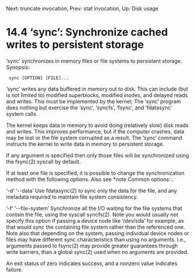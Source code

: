 Next: truncate invocation,  Prev: stat invocation,  Up: Disk usage

14.4 ‘sync’: Synchronize cached writes to persistent storage
============================================================

‘sync’ synchronizes in memory files or file systems to persistent
storage.  Synopsis:

     sync [OPTION] [FILE]...

   ‘sync’ writes any data buffered in memory out to disk.  This can
include (but is not limited to) modified superblocks, modified inodes,
and delayed reads and writes.  This must be implemented by the kernel;
The ‘sync’ program does nothing but exercise the ‘sync’, ‘syncfs’,
‘fsync’, and ‘fdatasync’ system calls.

   The kernel keeps data in memory to avoid doing (relatively slow) disk
reads and writes.  This improves performance, but if the computer
crashes, data may be lost or the file system corrupted as a result.  The
‘sync’ command instructs the kernel to write data in memory to
persistent storage.

   If any argument is specified then only those files will be
synchronized using the fsync(2) syscall by default.

   If at least one file is specified, it is possible to change the
synchronization method with the following options.  Also see *note
Common options::.

‘-d’
‘--data’
     Use fdatasync(2) to sync only the data for the file, and any
     metadata required to maintain file system consistency.

‘-f’
‘--file-system’
     Synchronize all the I/O waiting for the file systems that contain
     the file, using the syscall syncfs(2).  Note you would usually
     _not_ specify this option if passing a device node like ‘/dev/sda’
     for example, as that would sync the containing file system rather
     than the referenced one.  Note also that depending on the system,
     passing individual device nodes or files may have different sync
     characteristics than using no arguments.  I.e., arguments passed to
     fsync(2) may provide greater guarantees through write barriers,
     than a global sync(2) used when no arguments are provided.

   An exit status of zero indicates success, and a nonzero value
indicates failure.

